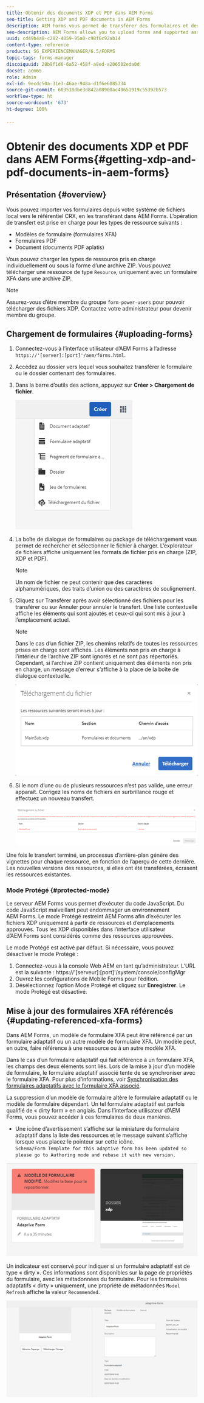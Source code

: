 ```yaml
---
title: Obtenir des documents XDP et PDF dans AEM Forms
seo-title: Getting XDP and PDF documents in AEM Forms
description: AEM Forms vous permet de transférer des formulaires et des ressources prises en charge en vue de les utiliser avec des formulaires adaptatifs. Vous pouvez également transférer en bloc les formulaires et les ressources connexes sous la forme d’un fichier ZIP.
seo-description: AEM Forms allows you to upload forms and supported assets to use with adaptive forms. You can also bulk upload forms and related resources as a ZIP.
uuid: cd49b4a8-c282-4059-95a0-c98f6c92ab14
content-type: reference
products: SG_EXPERIENCEMANAGER/6.5/FORMS
topic-tags: forms-manager
discoiquuid: 28b9f1d6-6a52-458f-a8ed-a206502eda0d
docset: aem65
role: Admin
exl-id: 9ecdc50a-31e3-46ae-948a-d1f6e6085734
source-git-commit: 603518dbe3d842a08900ac40651919c55392b573
workflow-type: ht
source-wordcount: '673'
ht-degree: 100%

---
```


# Obtenir des documents XDP et PDF dans AEM Forms{#getting-xdp-and-pdf-documents-in-aem-forms}

## Présentation {#overview}

Vous pouvez importer vos formulaires depuis votre système de fichiers local vers le référentiel CRX, en les transférant dans AEM Forms. L’opération de transfert est prise en charge pour les types de ressource suivants :

* Modèles de formulaire (formulaires XFA)
* Formulaires PDF
* Document (documents PDF aplatis)

Vous pouvez charger les types de ressource pris en charge individuellement ou sous la forme d’une archive ZIP. Vous pouvez télécharger une ressource de type `Resource`, uniquement avec un formulaire XFA dans une archive ZIP.

>[!NOTE]
>
>Assurez-vous d’être membre du groupe `form-power-users` pour pouvoir télécharger des fichiers XDP. Contactez votre administrateur pour devenir membre du groupe.

## Chargement de formulaires {#uploading-forms}

1. Connectez-vous à l’interface utilisateur d’AEM Forms à l’adresse `https://'[server]:[port]'/aem/forms.html`.
1. Accédez au dossier vers lequel vous souhaitez transférer le formulaire ou le dossier contenant des formulaires.
1. Dans la barre d’outils des actions, appuyez sur **Créer > Chargement de fichier**.

   ![Fichiers de l’option de stockage local dans l’onglet Créer](assets/step.png)

1. La boîte de dialogue de formulaires ou package de téléchargement vous permet de rechercher et sélectionner le fichier à charger. L’explorateur de fichiers affiche uniquement les formats de fichier pris en charge (ZIP, XDP et PDF).

   >[!NOTE]
   >
   >Un nom de fichier ne peut contenir que des caractères alphanumériques, des traits d’union ou des caractères de soulignement.

1. Cliquez sur Transférer après avoir sélectionné des fichiers pour les transférer ou sur Annuler pour annuler le transfert. Une liste contextuelle affiche les éléments qui sont ajoutés et ceux-ci qui sont mis à jour à l’emplacement actuel.

   >[!NOTE]
   >
   >Dans le cas d’un fichier ZIP, les chemins relatifs de toutes les ressources prises en charge sont affichés. Les éléments non pris en charge à l’intérieur de l’archive ZIP sont ignorés et ne sont pas répertoriés. Cependant, si l’archive ZIP contient uniquement des éléments non pris en charge, un message d’erreur s’affiche à la place de la boîte de dialogue contextuelle.

   ![Boîte de dialogue affichée lors du transfert d’un formulaire XFA](assets/upload-scr.png)

1. Si le nom d’une ou de plusieurs ressources n’est pas valide, une erreur apparaît. Corrigez les noms de fichiers en surbrillance rouge et effectuez un nouveau transfert.

   ![Message d’erreur affiché lors du transfert d’un formulaire XFA](assets/upload-scr-err.png)

Une fois le transfert terminé, un processus d’arrière-plan génère des vignettes pour chaque ressource, en fonction de l’aperçu de cette dernière. Les nouvelles versions des ressources, si elles ont été transférées, écrasent les ressources existantes.

### Mode Protégé {#protected-mode}

Le serveur AEM Forms vous permet d’exécuter du code JavaScript. Du code JavaScript malveillant peut endommager un environnement AEM Forms. Le mode Protégé restreint AEM Forms afin d’exécuter les fichiers XDP uniquement à partir de ressources et d’emplacements approuvés. Tous les XDP disponibles dans l’interface utilisateur d’AEM Forms sont considérés comme des ressources approuvées.

Le mode Protégé est activé par défaut. Si nécessaire, vous pouvez désactiver le mode Protégé :

1. Connectez-vous à la console Web AEM en tant qu’administrateur. L’URL est la suivante : https://&#39;[serveur]:[port]&#39;/system/console/configMgr
1. Ouvrez les configurations de Mobile Forms pour l’édition.
1. Désélectionnez l’option Mode Protégé et cliquez sur **Enregistrer**. Le mode Protégé est désactivé.

## Mise à jour des formulaires XFA référencés {#updating-referenced-xfa-forms}

Dans AEM Forms, un modèle de formulaire XFA peut être référencé par un formulaire adaptatif ou un autre modèle de formulaire XFA. Un modèle peut, en outre, faire référence à une ressource ou à un autre modèle XFA.

Dans le cas d’un formulaire adaptatif qui fait référence à un formulaire XFA, les champs des deux éléments sont liés. Lors de la mise à jour d’un modèle de formulaire, le formulaire adaptatif associé tente de se synchroniser avec le formulaire XFA. Pour plus d’informations, voir [Synchronisation des formulaires adaptatifs avec le formulaire XFA associé](../../forms/using/synchronizing-adaptive-forms-xfa.md).

La suppression d’un modèle de formulaire altère le formulaire adaptatif ou le modèle de formulaire dépendant. Un tel formulaire adaptatif est parfois qualifié de « dirty form » en anglais. Dans l’interface utilisateur d’AEM Forms, vous pouvez accéder à ces formulaires de deux manières.

* Une icône d’avertissement s’affiche sur la miniature du formulaire adaptatif dans la liste des ressources et le message suivant s’affiche lorsque vous placez le pointeur sur cette icône.\
   `Schema/Form Template for this adaptive form has been updated so please go to Authoring mode and rebase it with new version.`

![Avertissement de formulaire adaptatif désynchronisé après la mise à jour du formulaire DFA associé](assets/dirtyaf.png)

Un indicateur est conservé pour indiquer si un formulaire adaptatif est de type « dirty ». Ces informations sont disponibles sur la page de propriétés du formulaire, avec les métadonnées du formulaire. Pour les formulaires adaptatifs « dirty » uniquement, une propriété de métadonnées `Model Refresh` affiche la valeur `Recommended`.

![Indication d’un formulaire adaptatif désynchronisé par rapport au modèle XFA](assets/model-refresh.png)
